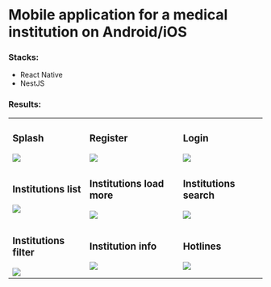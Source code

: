 <h1>Mobile application for a medical institution on Android/iOS</h1>

<h3>Stacks:</h3>
<ul>
	<li>React Native</li>
	<li>NestJS</li>
</ul>

<h3>Results:</h3>

<table>
	<tr>
		<td>
			<h3>Splash</h3>
			<img src="https://s7.gifyu.com/images/SJloG.gif">
		</td>
		<td>
			<h3>Register</h3>
			<img src="https://s7.gifyu.com/images/SJnHj.gif">
		</td>
		<td>
			<h3>Login</h3>
			<img src="https://s13.gifyu.com/images/SJnHV.gif">
		</td>
	</tr>
	<tr>
		<td>
			<h3>Institutions list</h3>
			<img src="https://s7.gifyu.com/images/SJc1R.gif">
		</td>
		<td>
			<h3>Institutions load more</h3>
			<img src="https://s13.gifyu.com/images/SJc15.gif">
		</td>
		<td>
			<h3>Institutions search</h3>
			<img src="https://s13.gifyu.com/images/SJcB2.gif">
		</td>
	</tr>
	<tr>
		<td>
			<h3>Institutions filter</h3>
			<img src="https://s7.gifyu.com/images/SJcBC.gif">
		</td>
		<td>
			<h3>Institution info</h3>
			<img src="https://s13.gifyu.com/images/SJcOY.gif">
		</td>
		<td>
			<h3>Hotlines</h3>
			<img src="https://s13.gifyu.com/images/SJcyI.gif">
		</td>
	</tr>
</table>
